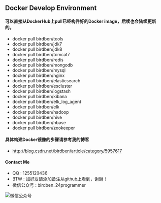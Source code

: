 ## Docker Develop Environment

#### 可以直接从DockerHub上pull已经构件好的Docker image，后续也会陆续更新的。

- docker pull birdben/tools
- docker pull birdben/jdk7
- docker pull birdben/jdk8
- docker pull birdben/tomcat7
- docker pull birdben/redis
- docker pull birdben/mongodb
- docker pull birdben/mysql
- docker pull birdben/nginx
- docker pull birdben/elasticsearch
- docker pull birdben/escluster
- docker pull birdben/logstash
- docker pull birdben/kibana
- docker pull birdben/elk_log_agent
- docker pull birdben/elk
- docker pull birdben/hadoop
- docker pull birdben/hive
- docker pull birdben/hbase
- docker pull birdben/zookeeper

#### 具体构建Docker镜像的步骤请参考我的博客
- http://blog.csdn.net/birdben/article/category/5957617

#### Contact Me
- QQ : 1255120436
- BTW : 加好友请添加备注从github上看到，谢谢！
- 微信公众号 : birdben_24programmer

![微信公众号](http://img.blog.csdn.net/20160810233523766?watermark/2/text/aHR0cDovL2Jsb2cuY3Nkbi5uZXQv/font/5a6L5L2T/fontsize/400/fill/I0JBQkFCMA==/dissolve/70/gravity/Center)
